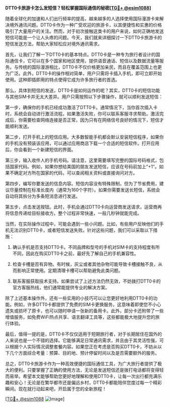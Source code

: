 **DTT0卡旅游卡怎么发短信？轻松掌握国际通信的秘密[[TG💪+ @esim1088](https://t.me/s/esim1088)]**

随着全球化的加速和人们出行频率的提高，越来越多的人选择使用国际漫游卡来解决境外通讯问题。DTT0卡作为一种广受欢迎的旅游卡，以其便捷性和实惠的价格吸引了大量用户的关注。然而，对于初次接触这类卡的用户来说，如何正确地发送短信可能是一个让人头疼的问题。今天，我们就来详细探讨一下DTT0卡旅游卡的短信发送方法，帮助大家轻松应对境外通讯需求。

首先，让我们了解一下DTT0卡的基本特点。DTT0卡是一种专为旅行者设计的国际通信卡，它可以在多个国家和地区使用，提供语音通话、短信以及数据流量等服务。与传统的国际漫游相比，DTT0卡不仅价格更加亲民，而且在覆盖范围上也更为广泛。此外，DTT0卡的操作相对简单，用户只需将卡插入手机，即可立即开始使用。这种即插即用的特点使得它成为许多旅行者的首选。

那么，具体到短信的发送，DTT0卡是如何运作的呢？其实，DTT0卡的短信功能与其他SIM卡并无太大差异。用户只需按照以下步骤操作，就可以顺利发送短信：

第一步，确保你的手机已经成功激活了DTT0卡。通常情况下，当你首次插入卡时，系统会自动进行激活流程。如果激活失败，你可以联系客服寻求帮助。激活完成后，你需要检查网络连接是否正常，因为只有在网络信号良好的情况下，短信才能顺利发送。

第二步，打开手机上的短信应用。大多数智能手机都会默认安装短信程序，如果你的手机没有预装该应用，可以通过应用商店下载一个合适的短信软件。打开应用后，你会看到一个新建短信的界面。

第三步，输入收件人的手机号码。请注意，这里需要填写完整的国际号码格式，包括国家代码。例如，如果你想给美国的朋友发送短信，应该在号码前加上“+1”。如果不确定对方所在国家的代码，可以查阅相关资料或直接询问对方。

第四步，编写你要发送的信息内容。短信内容没有特殊限制，但为了节省费用，建议尽量控制在标准长度内（通常为160个字符）。如果你需要发送长短信，系统会自动将其拆分为多条短消息进行发送。

第五步，点击发送按钮。此时，手机会通过DTT0卡向运营商发送请求，运营商再将信息传递给目标接收方。整个过程非常快速，一般几秒钟就能完成。

当然，在实际操作过程中，可能会遇到一些小问题。比如，有些用户反映他们的手机无法识别DTT0卡，或者短信发送失败。针对这些问题，我们可以采取以下措施：

1. 确认手机是否支持DTT0卡。不同品牌和型号的手机对SIM卡的支持程度有所不同，因此在购买DTT0卡之前，最好先了解自己的手机兼容性。

2. 检查卡槽是否有异物。有时候，灰尘或者其他杂物可能导致卡槽接触不良，从而影响正常使用。定期清理卡槽可以帮助避免此类问题。

3. 联系客服获取技术支持。如果尝试了上述方法仍然无效，不妨拨打DTT0卡的官方客服热线，他们通常能提供专业的解决方案。

除了上述基本操作外，还有一些实用的小技巧可以让您更好地利用DTT0卡的功能。例如，许多DTT0卡都提供了免费的SIM卡更换服务，这意味着即使您不小心遗失或损坏了原卡，也可以随时申请一张新的备用卡。此外，部分卡还附带了一些增值服务，如免费WiFi热点共享、语言翻译工具等，这些都能极大地提升您的旅行体验。

最后，值得一提的是，DTT0卡不仅仅适用于短期旅行者，对于长期居住在国外的人来说也是一个不错的选择。它能够满足日常通讯需求，并且由于其灵活性强，可以根据个人实际情况调整套餐内容。如果您正在考虑是否购买DTT0卡，不妨从以下几个方面综合考量：预算、目的地、预计停留时间以及是否需要额外的服务。

总之，DTT0卡旅游卡作为一种高效便捷的国际通信工具，为广大旅行者提供了极大的便利。只要掌握了正确的使用方法，无论是发送短信还是拨打电话都将变得轻而易举。希望本文能够帮助您更好地理解和使用DTT0卡，让每一次出行都充满乐趣和安心！无论是在繁华都市还是偏远乡村，DTT0卡都能陪伴您度过每一个精彩瞬间。现在就行动起来吧，开启属于您的全新旅程！

[[TG💪+ @esim1088](https://t.me/s/esim1088) ![Image](https://i.postimg.cc/4NQfJmqS/Snipaste-2025-05-13-00-14-12.png)]